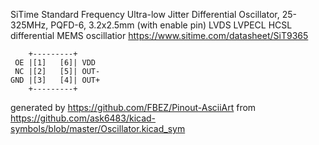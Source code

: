 SiTime Standard Frequency Ultra-low Jitter Differential Oscillator, 25-325MHz, PQFD-6, 3.2x2.5mm (with enable pin)
LVDS LVPECL HCSL differential MEMS oscillatior
https://www.sitime.com/datasheet/SiT9365


	    +---------+
	 OE |[1]   [6]| VDD
	 NC |[2]   [5]| OUT-
	GND |[3]   [4]| OUT+
	    +---------+


generated by https://github.com/FBEZ/Pinout-AsciiArt from https://github.com/ask6483/kicad-symbols/blob/master/Oscillator.kicad_sym